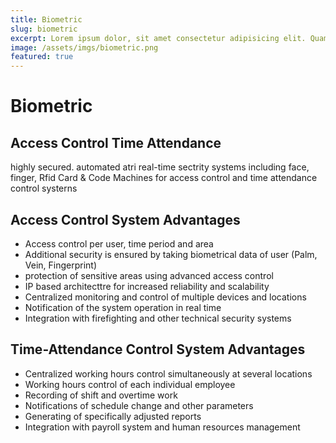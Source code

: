 ```yaml
---
title: Biometric
slug: biometric
excerpt: Lorem ipsum dolor, sit amet consectetur adipisicing elit. Quam vero dolores ad illo nostrum harum rem? Placeat, temporibus, molestiae doloremque excepturi non.
image: /assets/imgs/biometric.png
featured: true
---
```


# Biometric

## Access Control Time Attendance

highly secured. automated atri real-time sectrity systems including face, finger, Rfid Card & Code Machines for access control and time attendance control systerns

## Access Control System Advantages

- Access control per user, time period and area
- Additional security is ensured by taking biometrical data of user (Palm, Vein, Fingerprint)
- protection of sensitive areas using advanced access control
- IP based architecttre for increased reliability and scalability
- Centralized monitoring and control of multiple devices and locations
- Notification of the system operation in real time
- Integration with firefighting and other technical security systems

## Time-Attendance Control System Advantages

- Centralized working hours control simultaneously at several locations
- Working hours control of each individual employee
- Recording of shift and overtime work
- Notifications of schedule change and other parameters
- Generating of specifically adjusted reports
- Integration with payroll system and human resources management
